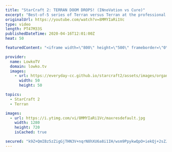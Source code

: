 ```yaml
---
title: "StarCraft 2: TERRAN DOOM DROPS! (INnoVation vs Cure)"
excerpt: "Best-of-5 series of Terran versus Terran at the professional level of StarCraft 2. In this series of games we watch two top level South-Korean pro gamers try to obtain the victory in SC2. While most of the games start off as much pro games do, with Marines, Reapers, Hellions, Cyclones and Ravens, the"
originalUrl: https://youtube.com/watch?v=8MMYIaRi1Vc
type: video
length: PT47M33S
publishedDateTime: 2020-04-16T12:01:00Z
heat: 50

featuredContent: "<iframe width=\"800\" height=\"500\" frameborder=\"0\" src=\"https://www.youtube.com/embed/8MMYIaRi1Vc\" allow=\"accelerometer; autoplay; encrypted-media; gyroscope; picture-in-picture\" allowfullscreen></iframe>"

provider:
  name: LowkoTV
  domain: lowko.tv
  images:
    - url: https://everyday-cc.github.io/starcraft2/assets/images/organizations/lowko.tv-50x50.jpg
      width: 50
      height: 50

topics:
  - StarCraft 2
  - Terran

images:
  - url: https://i.ytimg.com/vi/8MMYIaRi1Vc/maxresdefault.jpg
    width: 1280
    height: 720
    isCached: true

secured: "k9Z+QmIBz5zZigGjTHN3V+nqrN8hXU6a8i1IH/wsm9PpykwQpO+iekQj+2sZJSSSHPtuXwivQRtesE1BS2kp+uOkUkPdOUzxhzsgNAaG7FP7xCUUD+SG8RJHoENvJe6JqoKTrnub7GVeWdHgj5zvwLmVYeZWIF8ZbtK3FLuQwf5GuopchS8qnW+yxDngRH/Hx7Ly0gfNFVok7JwpJ/ndinDS5lppKTlBA6IOy373Zi4urgPscgFW1+qbjRhOIadGFepmBHZkaRafzGVxpSazFqByW7CJJo8vWTzAVzDPd18RBShMZ9VIb60hjfaxAz3ZUZ4WhIII/vitU/oKNsEXpPPpwI4lfu1/x27CPu1CeaE+eo0FprYu+Svhh1fxmKxa4sI3BiRWNLFuU0UyOCK6tnQpazzmXEtQQxf530lwexA=;dGcGHDo+AXKSqCwhqAkI5g=="
---
```


